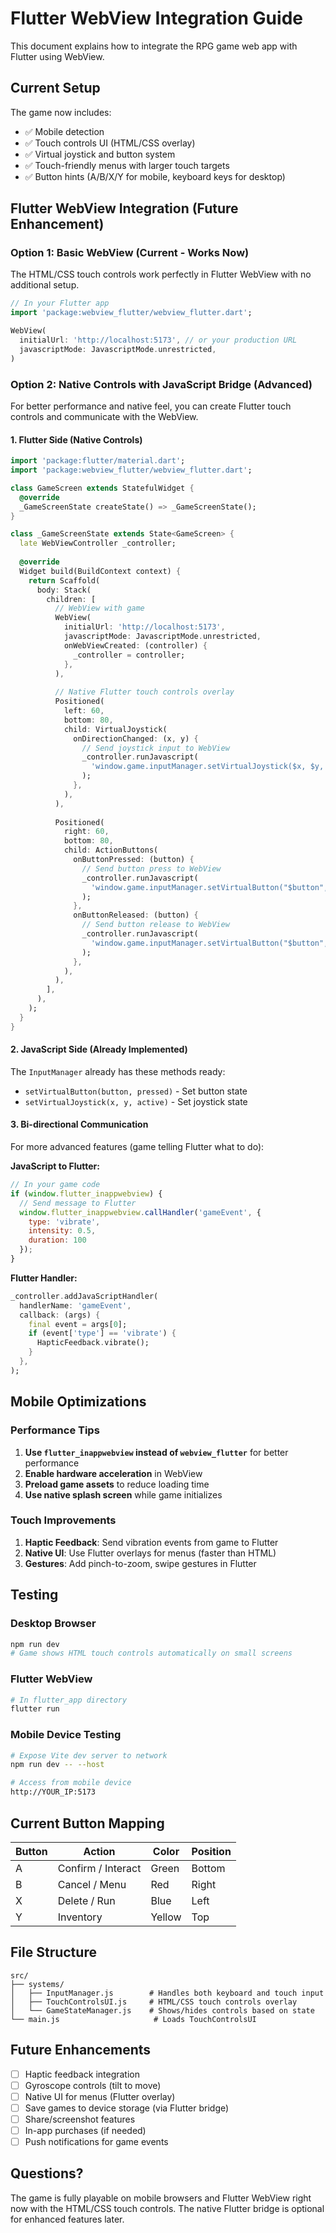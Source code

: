 # Flutter WebView Integration Guide

This document explains how to integrate the RPG game web app with Flutter using WebView.

## Current Setup

The game now includes:
- ✅ Mobile detection
- ✅ Touch controls UI (HTML/CSS overlay)
- ✅ Virtual joystick and button system
- ✅ Touch-friendly menus with larger touch targets
- ✅ Button hints (A/B/X/Y for mobile, keyboard keys for desktop)

## Flutter WebView Integration (Future Enhancement)

### Option 1: Basic WebView (Current - Works Now)

The HTML/CSS touch controls work perfectly in Flutter WebView with no additional setup.

```dart
// In your Flutter app
import 'package:webview_flutter/webview_flutter.dart';

WebView(
  initialUrl: 'http://localhost:5173', // or your production URL
  javascriptMode: JavascriptMode.unrestricted,
)
```

### Option 2: Native Controls with JavaScript Bridge (Advanced)

For better performance and native feel, you can create Flutter touch controls and communicate with the WebView.

#### 1. Flutter Side (Native Controls)

```dart
import 'package:flutter/material.dart';
import 'package:webview_flutter/webview_flutter.dart';

class GameScreen extends StatefulWidget {
  @override
  _GameScreenState createState() => _GameScreenState();
}

class _GameScreenState extends State<GameScreen> {
  late WebViewController _controller;
  
  @override
  Widget build(BuildContext context) {
    return Scaffold(
      body: Stack(
        children: [
          // WebView with game
          WebView(
            initialUrl: 'http://localhost:5173',
            javascriptMode: JavascriptMode.unrestricted,
            onWebViewCreated: (controller) {
              _controller = controller;
            },
          ),
          
          // Native Flutter touch controls overlay
          Positioned(
            left: 60,
            bottom: 80,
            child: VirtualJoystick(
              onDirectionChanged: (x, y) {
                // Send joystick input to WebView
                _controller.runJavascript(
                  'window.game.inputManager.setVirtualJoystick($x, $y, true)'
                );
              },
            ),
          ),
          
          Positioned(
            right: 60,
            bottom: 80,
            child: ActionButtons(
              onButtonPressed: (button) {
                // Send button press to WebView
                _controller.runJavascript(
                  'window.game.inputManager.setVirtualButton("$button", true)'
                );
              },
              onButtonReleased: (button) {
                // Send button release to WebView
                _controller.runJavascript(
                  'window.game.inputManager.setVirtualButton("$button", false)'
                );
              },
            ),
          ),
        ],
      ),
    );
  }
}
```

#### 2. JavaScript Side (Already Implemented)

The `InputManager` already has these methods ready:
- `setVirtualButton(button, pressed)` - Set button state
- `setVirtualJoystick(x, y, active)` - Set joystick state

#### 3. Bi-directional Communication

For more advanced features (game telling Flutter what to do):

**JavaScript to Flutter:**
```javascript
// In your game code
if (window.flutter_inappwebview) {
  // Send message to Flutter
  window.flutter_inappwebview.callHandler('gameEvent', {
    type: 'vibrate',
    intensity: 0.5,
    duration: 100
  });
}
```

**Flutter Handler:**
```dart
_controller.addJavaScriptHandler(
  handlerName: 'gameEvent',
  callback: (args) {
    final event = args[0];
    if (event['type'] == 'vibrate') {
      HapticFeedback.vibrate();
    }
  },
);
```

## Mobile Optimizations

### Performance Tips

1. **Use `flutter_inappwebview` instead of `webview_flutter`** for better performance
2. **Enable hardware acceleration** in WebView
3. **Preload game assets** to reduce loading time
4. **Use native splash screen** while game initializes

### Touch Improvements

1. **Haptic Feedback**: Send vibration events from game to Flutter
2. **Native UI**: Use Flutter overlays for menus (faster than HTML)
3. **Gestures**: Add pinch-to-zoom, swipe gestures in Flutter

## Testing

### Desktop Browser
```bash
npm run dev
# Game shows HTML touch controls automatically on small screens
```

### Flutter WebView
```bash
# In flutter_app directory
flutter run
```

### Mobile Device Testing
```bash
# Expose Vite dev server to network
npm run dev -- --host

# Access from mobile device
http://YOUR_IP:5173
```

## Current Button Mapping

| Button | Action | Color | Position |
|--------|--------|-------|----------|
| A | Confirm / Interact | Green | Bottom |
| B | Cancel / Menu | Red | Right |
| X | Delete / Run | Blue | Left |
| Y | Inventory | Yellow | Top |

## File Structure

```
src/
├── systems/
│   ├── InputManager.js        # Handles both keyboard and touch input
│   ├── TouchControlsUI.js     # HTML/CSS touch controls overlay
│   └── GameStateManager.js    # Shows/hides controls based on state
└── main.js                     # Loads TouchControlsUI
```

## Future Enhancements

- [ ] Haptic feedback integration
- [ ] Gyroscope controls (tilt to move)
- [ ] Native UI for menus (Flutter overlay)
- [ ] Save games to device storage (via Flutter bridge)
- [ ] Share/screenshot features
- [ ] In-app purchases (if needed)
- [ ] Push notifications for game events

## Questions?

The game is fully playable on mobile browsers and Flutter WebView right now with the HTML/CSS touch controls. The native Flutter bridge is optional for enhanced features later.
